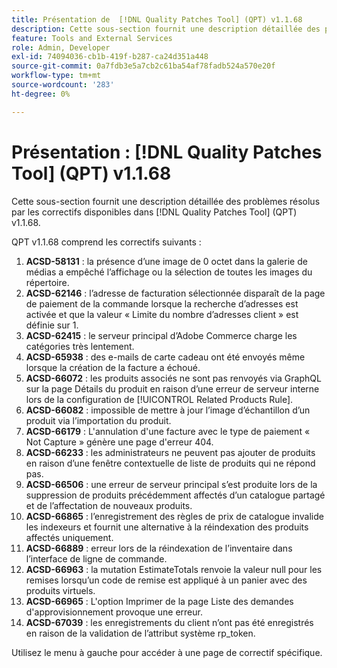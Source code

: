```yaml
---
title: Présentation de  [!DNL Quality Patches Tool] (QPT) v1.1.68
description: Cette sous-section fournit une description détaillée des problèmes résolus par les correctifs disponibles dans  [!DNL Quality Patches Tool] (QPT) v1.1.68.
feature: Tools and External Services
role: Admin, Developer
exl-id: 74094036-cb1b-419f-b287-ca24d351a448
source-git-commit: 0a7fdb3e5a7cb2c61ba54af78fadb524a570e20f
workflow-type: tm+mt
source-wordcount: '283'
ht-degree: 0%

---
```


# Présentation : [!DNL Quality Patches Tool] (QPT) v1.1.68

Cette sous-section fournit une description détaillée des problèmes résolus par les correctifs disponibles dans [!DNL Quality Patches Tool] (QPT) v1.1.68.

QPT v1.1.68 comprend les correctifs suivants :
1. **ACSD-58131** : la présence d’une image de 0 octet dans la galerie de médias a empêché l’affichage ou la sélection de toutes les images du répertoire.
1. **ACSD-62146** : l’adresse de facturation sélectionnée disparaît de la page de paiement de la commande lorsque la recherche d’adresses est activée et que la valeur « Limite du nombre d’adresses client » est définie sur 1.
1. **ACSD-62415** : le serveur principal d’Adobe Commerce charge les catégories très lentement.
1. **ACSD-65938** : des e-mails de carte cadeau ont été envoyés même lorsque la création de la facture a échoué.
1. **ACSD-66072** : les produits associés ne sont pas renvoyés via GraphQL sur la page Détails du produit en raison d’une erreur de serveur interne lors de la configuration de [!UICONTROL Related Products Rule].
1. **ACSD-66082** : impossible de mettre à jour l’image d’échantillon d’un produit via l’importation du produit.
1. **ACSD-66179** : L&#39;annulation d&#39;une facture avec le type de paiement « Not Capture » génère une page d&#39;erreur 404.
1. **ACSD-66233** : les administrateurs ne peuvent pas ajouter de produits en raison d’une fenêtre contextuelle de liste de produits qui ne répond pas.
1. **ACSD-66506** : une erreur de serveur principal s’est produite lors de la suppression de produits précédemment affectés d’un catalogue partagé et de l’affectation de nouveaux produits.
1. **ACSD-66865** : l’enregistrement des règles de prix de catalogue invalide les indexeurs et fournit une alternative à la réindexation des produits affectés uniquement.
1. **ACSD-66889** : erreur lors de la réindexation de l’inventaire dans l’interface de ligne de commande.
1. **ACSD-66963** : la mutation EstimateTotals renvoie la valeur null pour les remises lorsqu’un code de remise est appliqué à un panier avec des produits virtuels.
1. **ACSD-66965** : L&#39;option Imprimer de la page Liste des demandes d&#39;approvisionnement provoque une erreur.
1. **ACSD-67039** : les enregistrements du client n’ont pas été enregistrés en raison de la validation de l’attribut système rp_token.

Utilisez le menu à gauche pour accéder à une page de correctif spécifique.
